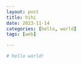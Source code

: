 ```yaml
---
layout: post
title: hihi
date: 2023-11-14
categories: [hello, world]
tags: [web]

---
```


```py
# hello world!
```


